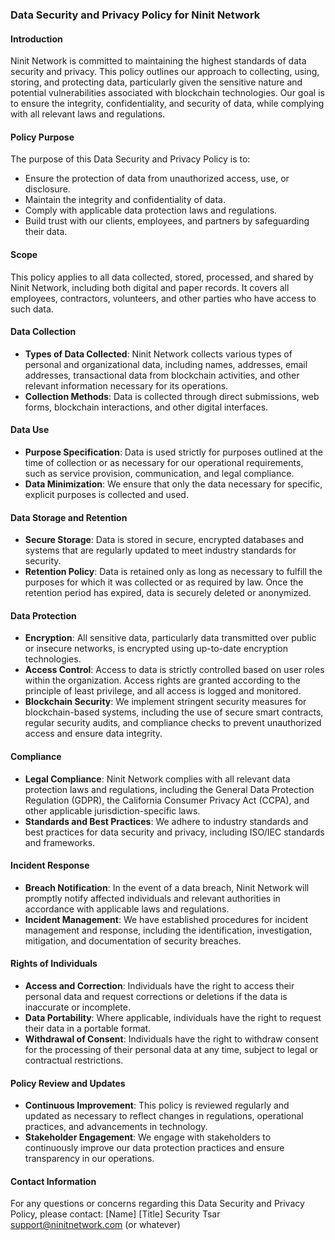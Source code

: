 ### Data Security and Privacy Policy for Ninit Network

#### Introduction

Ninit Network is committed to maintaining the highest standards of data security and privacy. This policy outlines our approach to collecting, using, storing, and protecting data, particularly given the sensitive nature and potential vulnerabilities associated with blockchain technologies. Our goal is to ensure the integrity, confidentiality, and security of data, while complying with all relevant laws and regulations.

#### Policy Purpose

The purpose of this Data Security and Privacy Policy is to:

- Ensure the protection of data from unauthorized access, use, or disclosure.
- Maintain the integrity and confidentiality of data.
- Comply with applicable data protection laws and regulations.
- Build trust with our clients, employees, and partners by safeguarding their data.

#### Scope

This policy applies to all data collected, stored, processed, and shared by Ninit Network, including both digital and paper records. It covers all employees, contractors, volunteers, and other parties who have access to such data.

#### Data Collection

- **Types of Data Collected**: Ninit Network collects various types of personal and organizational data, including names, addresses, email addresses, transactional data from blockchain activities, and other relevant information necessary for its operations.
- **Collection Methods**: Data is collected through direct submissions, web forms, blockchain interactions, and other digital interfaces.

#### Data Use

- **Purpose Specification**: Data is used strictly for purposes outlined at the time of collection or as necessary for our operational requirements, such as service provision, communication, and legal compliance.
- **Data Minimization**: We ensure that only the data necessary for specific, explicit purposes is collected and used.

#### Data Storage and Retention

- **Secure Storage**: Data is stored in secure, encrypted databases and systems that are regularly updated to meet industry standards for security.
- **Retention Policy**: Data is retained only as long as necessary to fulfill the purposes for which it was collected or as required by law. Once the retention period has expired, data is securely deleted or anonymized.

#### Data Protection

- **Encryption**: All sensitive data, particularly data transmitted over public or insecure networks, is encrypted using up-to-date encryption technologies.
- **Access Control**: Access to data is strictly controlled based on user roles within the organization. Access rights are granted according to the principle of least privilege, and all access is logged and monitored.
- **Blockchain Security**: We implement stringent security measures for blockchain-based systems, including the use of secure smart contracts, regular security audits, and compliance checks to prevent unauthorized access and ensure data integrity.

#### Compliance

- **Legal Compliance**: Ninit Network complies with all relevant data protection laws and regulations, including the General Data Protection Regulation (GDPR), the California Consumer Privacy Act (CCPA), and other applicable jurisdiction-specific laws.
- **Standards and Best Practices**: We adhere to industry standards and best practices for data security and privacy, including ISO/IEC standards and frameworks.

#### Incident Response

- **Breach Notification**: In the event of a data breach, Ninit Network will promptly notify affected individuals and relevant authorities in accordance with applicable laws and regulations.
- **Incident Management**: We have established procedures for incident management and response, including the identification, investigation, mitigation, and documentation of security breaches.

#### Rights of Individuals

- **Access and Correction**: Individuals have the right to access their personal data and request corrections or deletions if the data is inaccurate or incomplete.
- **Data Portability**: Where applicable, individuals have the right to request their data in a portable format.
- **Withdrawal of Consent**: Individuals have the right to withdraw consent for the processing of their personal data at any time, subject to legal or contractual restrictions.

#### Policy Review and Updates

- **Continuous Improvement**: This policy is reviewed regularly and updated as necessary to reflect changes in regulations, operational practices, and advancements in technology.
- **Stakeholder Engagement**: We engage with stakeholders to continuously improve our data protection practices and ensure transparency in our operations.

#### Contact Information

For any questions or concerns regarding this Data Security and Privacy Policy, please contact: [Name] [Title] 
Security Tsar
support@ninitnetwork.com (or whatever)